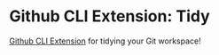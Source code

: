 # Github CLI Extension: Tidy

[Github CLI Extension](https://docs.github.com/en/github-cli/github-cli/creating-github-cli-extensions) for tidying your Git workspace!